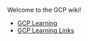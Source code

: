 Welcome to the GCP wiki!
<!--
https://ecotrust-canada.github.io/markdown-toc/
-->
- [GCP Learning](https://github.com/bobbae/gcp/wiki/GCP-Learning)
- [GCP Learning Links](https://github.com/bobbae/gcp/wiki/GCP-Learning-Links)
